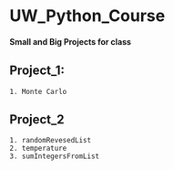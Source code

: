 # UW_Python_Course
#### Small and Big Projects for class

## Project_1:
	1. Monte Carlo 

## Project_2
	1. randomRevesedList
	2. temperature
	3. sumIntegersFromList
